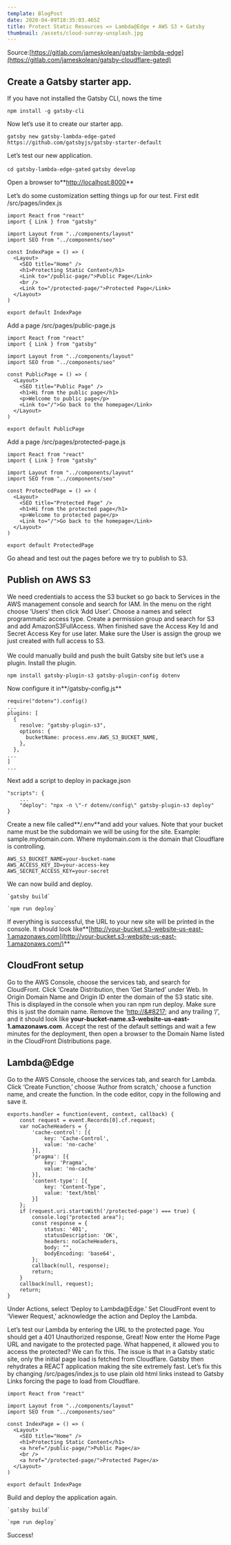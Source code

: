 ```yaml
---
template: BlogPost
date: 2020-04-09T18:35:03.465Z
title: Protect Static Resources => Lambda@Edge + AWS S3 + Gatsby
thumbnail: /assets/cloud-sunray-unsplash.jpg
---
```

Source:[https://gitlab.com/jameskolean/gatsby-lambda-edge](https://gitlab.com/jameskolean/gatsby-cloudflare-gated)

## Create a Gatsby starter app.

If you have not installed the Gatsby CLI, nows the time

`npm install -g gatsby-cli`

Now let’s use it to create our starter app.

`gatsby new gatsby-lambda-edge-gated https://github.com/gatsbyjs/gatsby-starter-default`

Let’s test our new application.

`cd gatsby-lambda-edge-gated` `gatsby develop`

Open a browser to**[http://localhost:8000](http://localhost:8000/)**

Let’s do some customization setting things up for our test. First edit /src/pages/index.js

```
import React from "react"
import { Link } from "gatsby"
 
import Layout from "../components/layout"
import SEO from "../components/seo"
 
const IndexPage = () => (
  <Layout>
    <SEO title="Home" />
    <h1>Protecting Static Content</h1>
    <Link to="/public-page/">Public Page</Link>
    <br />
    <Link to="/protected-page/">Protected Page</Link>
  </Layout>
)
 
export default IndexPage
```

Add a page /src/pages/public-page.js

```
import React from "react"
import { Link } from "gatsby"
 
import Layout from "../components/layout"
import SEO from "../components/seo"
 
const PublicPage = () => (
  <Layout>
    <SEO title="Public Page" />
    <h1>Hi from the public page</h1>
    <p>Welcome to public page</p>
    <Link to="/">Go back to the homepage</Link>
  </Layout>
)
 
export default PublicPage
```

Add a page /src/pages/protected-page.js

```
import React from "react"
import { Link } from "gatsby"
 
import Layout from "../components/layout"
import SEO from "../components/seo"
 
const ProtectedPage = () => (
  <Layout>
    <SEO title="Protected Page" />
    <h1>Hi from the protected page</h1>
    <p>Welcome to protected page</p>
    <Link to="/">Go back to the homepage</Link>
  </Layout>
)
 
export default ProtectedPage
```

Go ahead and test out the pages before we try to publish to S3.

## Publish on AWS S3

We need credentials to access the S3 bucket so go back to Services in the AWS management console and search for IAM. In the menu on the right choose ‘Users’ then click ‘Add User’. Choose a names and select programmatic access type. Create a permission group and search for S3 and add AmazonS3FullAccess. When finished save the Access Key Id and Secret Access Key for use later. Make sure the User is assign the group we just created with full access to S3.\
\
We could manually build and push the built Gatsby site but let’s use a plugin. Install the plugin.

`npm install gatsby-plugin-s3 gatsby-plugin-config dotenv`

Now configure it in**/gatsby-config.js**

```
require("dotenv").config()
...
plugins: [
  {
    resolve: "gatsby-plugin-s3",
    options: {
      bucketName: process.env.AWS_S3_BUCKET_NAME,
    },
  },
...
]
...
```

Next add a script to deploy in package.json

```
"scripts": {
    ...
    "deploy": "npx -n \"-r dotenv/config\" gatsby-plugin-s3 deploy"
}
```

Create a new file called**/.env**and add your values. Note that your bucket name must be the subdomain we will be using for the site. Example: sample.mydomain.com. Where mydomain.com is the domain that Cloudflare is controlling.

```
AWS_S3_BUCKET_NAME=your-bucket-name
AWS_ACCESS_KEY_ID=your-access-key
AWS_SECRET_ACCESS_KEY=your-secret
```

We can now build and deploy.

`` `gatsby build` ``

`` `npm run deploy` ``

If everything is successful, the URL to your new site will be printed in the console. It should look like**[http://your-bucket.s3-website-us-east-1.amazonaws.com](http://your-bucket.s3-website-us-east-1.amazonaws.com/)**

## CloudFront setup

Go to the AWS Console, choose the services tab, and search for CloudFront. Click ‘Create Distribution, then ‘Get Started’ under Web. In Origin Domain Name and Origin ID enter the domain of the S3 static site. This is displayed in the console when you ran npm run deploy. Make sure this is just the domain name. Remove the ‘[http://&#8217](http://%26/#8217); and any trailing ‘/’, and it should look like **your-bucket-name.s3-website-us-east-1.amazonaws.com**. Accept the rest of the default settings and wait a few minutes for the deployment, then open a browser to the Domain Name listed in the CloudFront Distributions page.

## Lambda@Edge

Go to the AWS Console, choose the services tab, and search for Lambda.\
Click ‘Create Function,’ choose ‘Author from scratch,’ choose a function name, and create the function. In the code editor, copy in the following and save it.

```
exports.handler = function(event, context, callback) {
    const request = event.Records[0].cf.request;
    var noCacheHeaders = {
        'cache-control': [{
            key: 'Cache-Control',
            value: 'no-cache'
        }],
        'pragma': [{
            key: 'Pragma',
            value: 'no-cache'
        }],
        'content-type': [{
            key: 'Content-Type',
            value: 'text/html'
        }]
    };
    if (request.uri.startsWith('/protected-page') === true) {
        console.log("protected area");
        const response = {
            status: '401',
            statusDescription: 'OK',
            headers: noCacheHeaders,
            body: "",
            bodyEncoding: 'base64',  
        };
        callback(null, response);
        return;
    }
    callback(null, request);
    return;
}
```

Under Actions, select ‘Deploy to Lambda@Edge.’ Set CloudFront event to ‘Viewer Request,’ acknowledge the action and Deploy the Lambda.

Let’s test our Lambda by entering the URL to the protected page. You should get a 401 Unauthorized response, Great! Now enter the Home Page URL and navigate to the protected page. What happened, it allowed you to access the protected? We can fix this. The issue is that in a Gatsby static site, only the initial page load is fetched from Cloudflare. Gatsby then rehydrates a REACT application making the site extremely fast. Let’s fix this by changing /src/pages/index.js to use plain old html links instead to Gatsby Links forcing the page to load from Cloudflare.

```
import React from "react"
 
import Layout from "../components/layout"
import SEO from "../components/seo"
 
const IndexPage = () => (
  <Layout>
    <SEO title="Home" />
    <h1>Protecting Static Content</h1>
    <a href="/public-page/">Public Page</a>
    <br />
    <a href="/protected-page/">Protected Page</a>
  </Layout>
)
 
export default IndexPage
```

Build and deploy the application again.

`` `gatsby build` ``

`` `npm run deploy` ``

Success!
